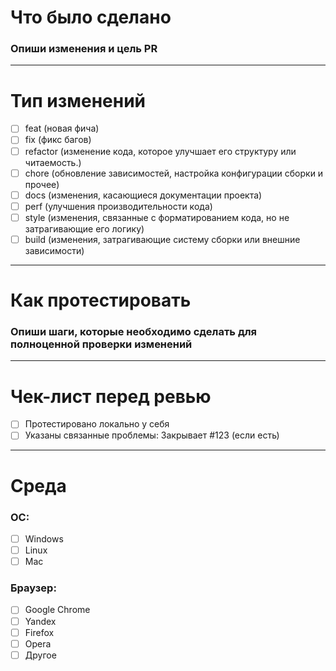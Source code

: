 # Что было сделано
### Опиши изменения и цель PR

---

# Тип изменений
- [ ] feat (новая фича)
- [ ] fix (фикс багов)
- [ ] refactor (изменение кода, которое улучшает его структуру или читаемость.)
- [ ] chore (обновление зависимостей, настройка конфигурации сборки и прочее)
- [ ] docs (изменения, касающиеся документации проекта)
- [ ] perf (улучшения производительности кода)
- [ ] style (изменения, связанные с форматированием кода, но не затрагивающие его логику)
- [ ] build (изменения, затрагивающие систему сборки или внешние зависимости)

---

# Как протестировать
### Опиши шаги, которые необходимо сделать для полноценной проверки изменений

---

# Чек-лист перед ревью
- [ ] Протестировано локально у себя
- [ ] Указаны связанные проблемы: Закрывает #123 (если есть)

---

# Среда
### OC:
- [ ] Windows
- [ ] Linux
- [ ] Mac

### Браузер:
- [ ] Google Chrome
- [ ] Yandex
- [ ] Firefox
- [ ] Opera
- [ ] Другое